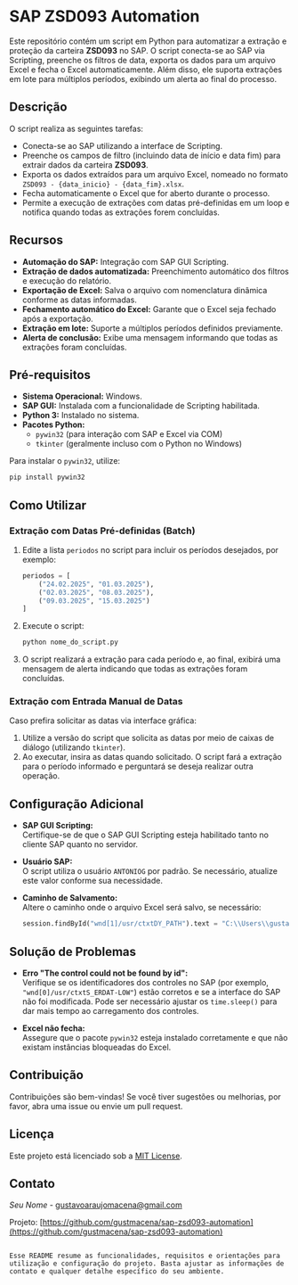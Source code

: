 # SAP ZSD093 Automation

Este repositório contém um script em Python para automatizar a extração e proteção da carteira **ZSD093** no SAP. O script conecta-se ao SAP via Scripting, preenche os filtros de data, exporta os dados para um arquivo Excel e fecha o Excel automaticamente. Além disso, ele suporta extrações em lote para múltiplos períodos, exibindo um alerta ao final do processo.

## Descrição

O script realiza as seguintes tarefas:
- Conecta-se ao SAP utilizando a interface de Scripting.
- Preenche os campos de filtro (incluindo data de início e data fim) para extrair dados da carteira **ZSD093**.
- Exporta os dados extraídos para um arquivo Excel, nomeado no formato `ZSD093 - {data_inicio} - {data_fim}.xlsx`.
- Fecha automaticamente o Excel que for aberto durante o processo.
- Permite a execução de extrações com datas pré-definidas em um loop e notifica quando todas as extrações forem concluídas.

## Recursos

- **Automação do SAP:** Integração com SAP GUI Scripting.
- **Extração de dados automatizada:** Preenchimento automático dos filtros e execução do relatório.
- **Exportação de Excel:** Salva o arquivo com nomenclatura dinâmica conforme as datas informadas.
- **Fechamento automático do Excel:** Garante que o Excel seja fechado após a exportação.
- **Extração em lote:** Suporte a múltiplos períodos definidos previamente.
- **Alerta de conclusão:** Exibe uma mensagem informando que todas as extrações foram concluídas.

## Pré-requisitos

- **Sistema Operacional:** Windows.
- **SAP GUI:** Instalada com a funcionalidade de Scripting habilitada.
- **Python 3:** Instalado no sistema.
- **Pacotes Python:**
  - `pywin32` (para interação com SAP e Excel via COM)
  - `tkinter` (geralmente incluso com o Python no Windows)

Para instalar o `pywin32`, utilize:
```bash
pip install pywin32
```

## Como Utilizar

### Extração com Datas Pré-definidas (Batch)

1. Edite a lista `periodos` no script para incluir os períodos desejados, por exemplo:
   ```python
   periodos = [
       ("24.02.2025", "01.03.2025"),
       ("02.03.2025", "08.03.2025"),
       ("09.03.2025", "15.03.2025")
   ]
   ```
2. Execute o script:
   ```bash
   python nome_do_script.py
   ```
3. O script realizará a extração para cada período e, ao final, exibirá uma mensagem de alerta indicando que todas as extrações foram concluídas.

### Extração com Entrada Manual de Datas

Caso prefira solicitar as datas via interface gráfica:
1. Utilize a versão do script que solicita as datas por meio de caixas de diálogo (utilizando `tkinter`).
2. Ao executar, insira as datas quando solicitado. O script fará a extração para o período informado e perguntará se deseja realizar outra operação.

## Configuração Adicional

- **SAP GUI Scripting:**  
  Certifique-se de que o SAP GUI Scripting esteja habilitado tanto no cliente SAP quanto no servidor.
  
- **Usuário SAP:**  
  O script utiliza o usuário `ANTONIOG` por padrão. Se necessário, atualize este valor conforme sua necessidade.

- **Caminho de Salvamento:**  
  Altere o caminho onde o arquivo Excel será salvo, se necessário:
  ```python
  session.findById("wnd[1]/usr/ctxtDY_PATH").text = "C:\\Users\\gustavocm\\Desktop\\TesteE-commerce"
  ```

## Solução de Problemas

- **Erro "The control could not be found by id":**  
  Verifique se os identificadores dos controles no SAP (por exemplo, `"wnd[0]/usr/ctxtS_ERDAT-LOW"`) estão corretos e se a interface do SAP não foi modificada. Pode ser necessário ajustar os `time.sleep()` para dar mais tempo ao carregamento dos controles.

- **Excel não fecha:**  
  Assegure que o pacote `pywin32` esteja instalado corretamente e que não existam instâncias bloqueadas do Excel.

## Contribuição

Contribuições são bem-vindas! Se você tiver sugestões ou melhorias, por favor, abra uma issue ou envie um pull request.

## Licença

Este projeto está licenciado sob a [MIT License](LICENSE).

## Contato

*Seu Nome* - [gustavoaraujomacena@gmail.com](mailto:gustavoaraujomacena@gmail.com)

Projeto: [https://github.com/gustmacena/sap-zsd093-automation](https://github.com/gustmacena/sap-zsd093-automation)
```

Esse README resume as funcionalidades, requisitos e orientações para utilização e configuração do projeto. Basta ajustar as informações de contato e qualquer detalhe específico do seu ambiente.
